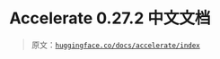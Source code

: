 # Accelerate 0.27.2 中文文档

> 原文：[`huggingface.co/docs/accelerate/index`](https://huggingface.co/docs/accelerate/index)
